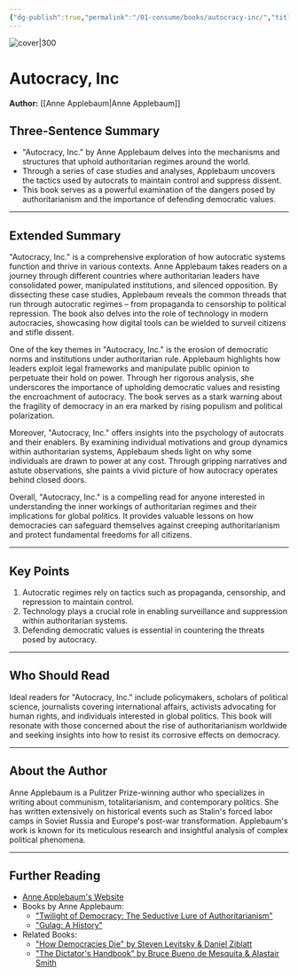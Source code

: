 ```yaml
---
{"dg-publish":true,"permalink":"/01-consume/books/autocracy-inc/","title":"Autocracy, Inc.","tags":["autocracy","politics","power"]}
---
```



![cover|300](https://m.media-amazon.com/images/I/91mmEMWo40L._SL1500_.jpg)

# Autocracy, Inc
**Author:** [[Anne Applebaum\|Anne Applebaum]]


## Three-Sentence Summary
- "Autocracy, Inc." by Anne Applebaum delves into the mechanisms and structures that uphold authoritarian regimes around the world.
- Through a series of case studies and analyses, Applebaum uncovers the tactics used by autocrats to maintain control and suppress dissent.
- This book serves as a powerful examination of the dangers posed by authoritarianism and the importance of defending democratic values.

---

## Extended Summary
"Autocracy, Inc." is a comprehensive exploration of how autocratic systems function and thrive in various contexts. Anne Applebaum takes readers on a journey through different countries where authoritarian leaders have consolidated power, manipulated institutions, and silenced opposition. By dissecting these case studies, Applebaum reveals the common threads that run through autocratic regimes – from propaganda to censorship to political repression. The book also delves into the role of technology in modern autocracies, showcasing how digital tools can be wielded to surveil citizens and stifle dissent.

One of the key themes in "Autocracy, Inc." is the erosion of democratic norms and institutions under authoritarian rule. Applebaum highlights how leaders exploit legal frameworks and manipulate public opinion to perpetuate their hold on power. Through her rigorous analysis, she underscores the importance of upholding democratic values and resisting the encroachment of autocracy. The book serves as a stark warning about the fragility of democracy in an era marked by rising populism and political polarization.

Moreover, "Autocracy, Inc." offers insights into the psychology of autocrats and their enablers. By examining individual motivations and group dynamics within authoritarian systems, Applebaum sheds light on why some individuals are drawn to power at any cost. Through gripping narratives and astute observations, she paints a vivid picture of how autocracy operates behind closed doors.

Overall, "Autocracy, Inc." is a compelling read for anyone interested in understanding the inner workings of authoritarian regimes and their implications for global politics. It provides valuable lessons on how democracies can safeguard themselves against creeping authoritarianism and protect fundamental freedoms for all citizens.

---

## Key Points
1. Autocratic regimes rely on tactics such as propaganda, censorship, and repression to maintain control.
2. Technology plays a crucial role in enabling surveillance and suppression within authoritarian systems.
3. Defending democratic values is essential in countering the threats posed by autocracy.

---

## Who Should Read
Ideal readers for "Autocracy, Inc." include policymakers, scholars of political science, journalists covering international affairs, activists advocating for human rights, and individuals interested in global politics. This book will resonate with those concerned about the rise of authoritarianism worldwide and seeking insights into how to resist its corrosive effects on democracy.

---

## About the Author
Anne Applebaum is a Pulitzer Prize-winning author who specializes in writing about communism, totalitarianism, and contemporary politics. She has written extensively on historical events such as Stalin's forced labor camps in Soviet Russia and Europe's post-war transformation. Applebaum's work is known for its meticulous research and insightful analysis of complex political phenomena.

---

## Further Reading
- [Anne Applebaum's Website](https://www.anneapplebaum.com/)
- Books by Anne Applebaum:
  - ["Twilight of Democracy: The Seductive Lure of Authoritarianism"](https://www.amazon.com/Twilight-Democracy-Seductive-Lure-Authoritarianism/dp/0385545803)
  - ["Gulag: A History"](https://www.amazon.com/Gulag-History-Anne-Applebaum/dp/1400034094)
- Related Books:
  - ["How Democracies Die" by Steven Levitsky & Daniel Ziblatt](https://www.amazon.com/How-Democracies-Die-Steven-Levitsky/dp/1524762938)
  - ["The Dictator's Handbook" by Bruce Bueno de Mesquita & Alastair Smith](https://www.amazon.com/Dictators-Handbook-Behavior-Almost-Politics/dp/1610391845)